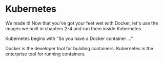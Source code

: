 Kubernetes
==========

We made it! Now that you've got your feet wet with Docker, let's use the images we built in chapters 2-4 and run them inside Kubernetes.

Kubernetes begins with "So you have a Docker container ..."

Docker is the developer tool for buliding containers. Kubernetes is the enterprise tool for running containers.

